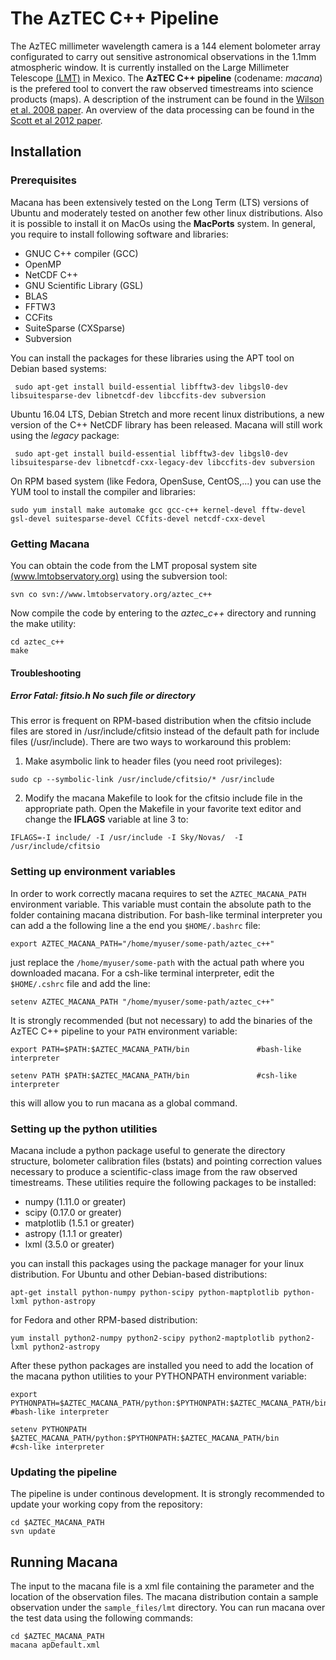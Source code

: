 
# The AzTEC C++ Pipeline

The AzTEC millimeter wavelength camera is a 144 element bolometer array configurated to carry out sensitive astronomical observations in the 1.1mm atmospheric window. It is currently installed on the Large Millimeter Telescope [(LMT)](www.lmtgtm.org) in Mexico.  The **AzTEC C++ pipeline** (codename: *macana*) is the prefered tool to convert the raw observed timestreams into science products (maps). A description of the instrument can be found in the [Wilson et al. 2008 paper](https://academic.oup.com/mnras/article/386/2/807/1056754). An overview of the data processing can be found in the [Scott et al 2012 paper](https://academic.oup.com/mnras/article/405/4/2260/1044926). 

## Installation

### Prerequisites

Macana has been extensively tested on the Long Term (LTS) versions of Ubuntu and moderately tested on another few other linux distributions. Also it is possible to install it on MacOs using the **MacPorts** system. In general, you require to install following software and libraries:

 * GNUC C++ compiler (GCC)
 * OpenMP
 * NetCDF C++
 * GNU Scientific Library (GSL)
 * BLAS
 * FFTW3
 * CCFits
 * SuiteSparse (CXSparse)
 * Subversion

You can install the packages for these libraries using the APT tool on Debian based systems:

```
 sudo apt-get install build-essential libfftw3-dev libgsl0-dev libsuitesparse-dev libnetcdf-dev libccfits-dev subversion
```

Ubuntu 16.04 LTS, Debian Stretch and more recent linux distributions, a new version of the C++ NetCDF library has been released. Macana will still work using the *legacy* package:

```
 sudo apt-get install build-essential libfftw3-dev libgsl0-dev libsuitesparse-dev libnetcdf-cxx-legacy-dev libccfits-dev subversion
```

On RPM based system (like Fedora, OpenSuse, CentOS,...) you can use the YUM tool to install the compiler and libraries:

```
sudo yum install make automake gcc gcc-c++ kernel-devel fftw-devel gsl-devel suitesparse-devel CCfits-devel netcdf-cxx-devel
```

### Getting Macana

You can obtain the code from the LMT proposal system site [(www.lmtobservatory.org)](www.lmtobservatory.org) using the subversion tool:

```
svn co svn://www.lmtobservatory.org/aztec_c++
```

Now compile the code by entering to the *aztec_c++* directory and running the make utility:

```
cd aztec_c++
make
```

#### Troubleshooting

##### 	Error Fatal: fitsio.h No such file or directory
This error is frequent on RPM-based distribution when the cfitsio include files are stored in /usr/include/cfitsio instead of the default path for include files (/usr/include). There are two ways to workaround this problem:

 1. Make asymbolic link to header files (you need root privileges):
 
 ```
 sudo cp --symbolic-link /usr/include/cfitsio/* /usr/include
 ```
 2. Modify the macana Makefile to look for the cfitsio include file in the appropriate path. Open the Makefile in your favorite text editor and change the **IFLAGS** variable at line 3 to:
 
 ```
 IFLAGS=-I include/ -I /usr/include -I Sky/Novas/  -I /usr/include/cfitsio
 ```


### Setting up environment variables
In order to work correctly macana requires to set the `AZTEC_MACANA_PATH` environment variable. This variable must contain the absolute path to the folder containing macana distribution. For bash-like terminal interpreter you can add a the following  line a the end you `$HOME/.bashrc` file:

 ```
 export AZTEC_MACANA_PATH="/home/myuser/some-path/aztec_c++"
 ```
 
just replace the `/home/myuser/some-path` with the actual path where you downloaded macana. For a csh-like terminal interpreter, edit the `$HOME/.cshrc` file and add the line:

 ```
 setenv AZTEC_MACANA_PATH "/home/myuser/some-path/aztec_c++"
 ```
 
It is strongly recommended (but not necessary) to add the binaries of the AzTEC C++ pipeline to your `PATH` environment variable:

 ```
 export PATH=$PATH:$AZTEC_MACANA_PATH/bin				#bash-like interpreter
 
 setenv PATH $PATH:$AZTEC_MACANA_PATH/bin				#csh-like interpreter
 ```
 
this will allow you to run macana as a global command. 

### Setting up the python utilities
Macana include a python package useful to generate the directory structure, bolometer calibration files (bstats) and  pointing correction values necessary to produce a scientific-class image from the raw observed timestreams. These utilities require the following packages to be installed:

* numpy (1.11.0 or greater)
* scipy (0.17.0 or greater)
* matplotlib (1.5.1 or greater)
* astropy (1.1.1 or greater)
* lxml (3.5.0 or greater)

you can install this packages using the package manager for your linux distribution. For Ubuntu and other Debian-based distributions: 
```
apt-get install python-numpy python-scipy python-maptplotlib python-lxml python-astropy
```
for Fedora and other RPM-based distribution:

```
yum install python2-numpy python2-scipy python2-maptplotlib python2-lxml python2-astropy
```

After these python packages are installed you need to add the location of the macana python utilities to your PYTHONPATH environment variable:

```
export PYTHONPATH=$AZTEC_MACANA_PATH/python:$PYTHONPATH:$AZTEC_MACANA_PATH/bin				#bash-like interpreter

setenv PYTHONPATH $AZTEC_MACANA_PATH/python:$PYTHONPATH:$AZTEC_MACANA_PATH/bin				#csh-like interpreter
```

### Updating the pipeline

The pipeline is under continous development. It is strongly recommended to update your working copy from the repository:

```
cd $AZTEC_MACANA_PATH
svn update
```

## Running Macana

The input to the macana file is a xml file containing the parameter and the location of the observation files. The macana distribution contain a sample observation under the `sample_files/lmt` directory. You can run macana over the test data using the following commands:

    cd $AZTEC_MACANA_PATH
    macana apDefault.xml
